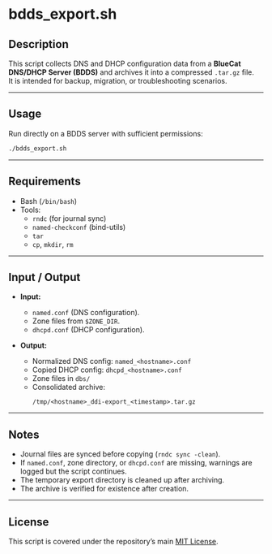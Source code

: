 # bdds_export.sh

## Description
This script collects DNS and DHCP configuration data from a **BlueCat DNS/DHCP Server (BDDS)** and archives it into a compressed `.tar.gz` file.  
It is intended for backup, migration, or troubleshooting scenarios.

---

## Usage
Run directly on a BDDS server with sufficient permissions:

```bash
./bdds_export.sh
```

---

## Requirements
- Bash (`/bin/bash`)  
- Tools:  
  - `rndc` (for journal sync)  
  - `named-checkconf` (bind-utils)  
  - `tar`  
  - `cp`, `mkdir`, `rm`  

---

## Input / Output
- **Input:**  
  - `named.conf` (DNS configuration).  
  - Zone files from `$ZONE_DIR`.  
  - `dhcpd.conf` (DHCP configuration).  

- **Output:**  
  - Normalized DNS config: `named_<hostname>.conf`  
  - Copied DHCP config: `dhcpd_<hostname>.conf`  
  - Zone files in `dbs/`  
  - Consolidated archive:  
    ```
    /tmp/<hostname>_ddi-export_<timestamp>.tar.gz
    ```

---

## Notes
- Journal files are synced before copying (`rndc sync -clean`).  
- If `named.conf`, zone directory, or `dhcpd.conf` are missing, warnings are logged but the script continues.  
- The temporary export directory is cleaned up after archiving.  
- The archive is verified for existence after creation.  

---

## License
This script is covered under the repository’s main [MIT License](../LICENSE).  
